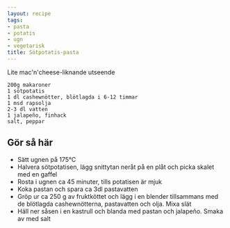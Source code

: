 ```yaml
---
layout: recipe
tags:
- pasta
- potatis
- ugn
- vegetarisk
title: Sötpotatis-pasta
---
```



Lite mac'n'cheese-liknande utseende

```
200g makaroner
1 sötpotatis
1 dl cashewnötter, blötlagda i 6-12 timmar
1 msd rapsolja
2-3 dl vatten
1 jalapeño, finhack
salt, peppar
```

## Gör så här
* Sätt ugnen på 175°C
* Halvera sötpotatisen, lägg snittytan neråt på en plåt och picka skalet med en gaffel
* Rosta i ugnen ca 45 minuter, tills potatisen är mjuk
* Koka pastan och spara ca 3dl pastavatten
* Gröp ur ca 250 g av fruktköttet och lägg i en blender tillsammans med de
  blötlagda cashewnötterna, pastavatten och olja. Mixa slät
* Häll ner såsen i en kastrull och blanda med pastan och jalapeño. Smaka av med
  salt
